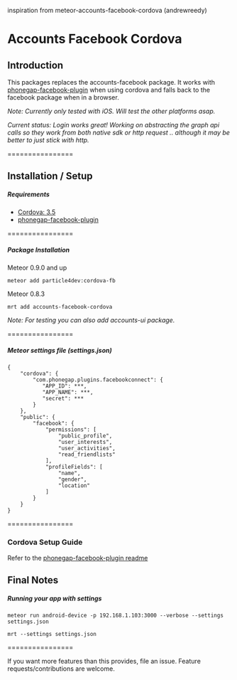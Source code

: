 inspiration from meteor-accounts-facebook-cordova (andrewreedy)

Accounts Facebook Cordova
================

## Introduction

This packages replaces the accounts-facebook package. It works with [phonegap-facebook-plugin](https://github.com/phonegap/phonegap-facebook-plugin) when using cordova and falls back to the facebook package when in a browser.

*Note: Currently only tested with iOS. Will test the other platforms asap.*

*Current status: Login works great! Working on abstracting the graph api calls so they work from both native sdk or http request .. although it may be better to just stick with http.*

================

## Installation / Setup

##### Requirements
* [Cordova: 3.5](http://cordova.apache.org/)
* [phonegap-facebook-plugin](https://github.com/phonegap/phonegap-facebook-plugin)

================

##### Package Installation
Meteor 0.9.0 and up
````
meteor add particle4dev:cordova-fb
````
Meteor 0.8.3
````
mrt add accounts-facebook-cordova
````
*Note: For testing you can also add accounts-ui package.*



================

##### Meteor settings file (settings.json)
````
{
    "cordova": {
        "com.phonegap.plugins.facebookconnect": {
           "APP_ID": ***,
           "APP_NAME": ***,
           "secret": ***
        }
    },
    "public": {
        "facebook": {
            "permissions": [
                "public_profile",
                "user_interests",
                "user_activities",
                "read_friendlists"
            ],
            "profileFields": [
                "name",
                "gender",
                "location"
            ]
        }
    }
}
````
================

### Cordova Setup Guide
Refer to the [phonegap-facebook-plugin readme](https://github.com/phonegap/phonegap-facebook-plugin)

## Final Notes

##### Running your app with settings

````
meteor run android-device -p 192.168.1.103:3000 --verbose --settings settings.json
````

````
mrt --settings settings.json
````
================

If you want more features than this provides, file an issue. Feature requests/contributions are welcome.

